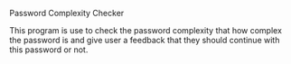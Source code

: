 Password Complexity Checker

This program is use to check the password complexity that how complex the password is and give user a feedback that they should continue with this password or not. 
